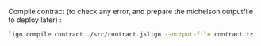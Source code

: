 

Compile contract (to check any error, and prepare the michelson outputfile to deploy later) :

```bash
ligo compile contract ./src/contract.jsligo --output-file contract.tz
```

